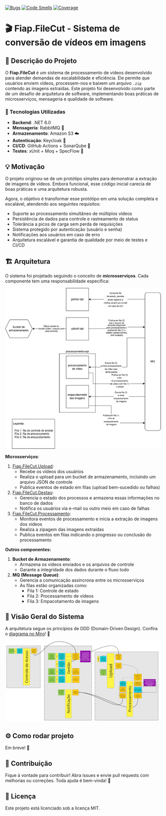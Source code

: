 ﻿[![Bugs](https://sonarcloud.io/api/project_badges/measure?project=Grupo-68-FIAP_Fiap.FileCut&metric=bugs)](https://sonarcloud.io/summary/new_code?id=Grupo-68-FIAP_Fiap.FileCut)
[![Code Smells](https://sonarcloud.io/api/project_badges/measure?project=Grupo-68-FIAP_Fiap.FileCut&metric=code_smells)](https://sonarcloud.io/summary/new_code?id=Grupo-68-FIAP_Fiap.FileCut)
[![Coverage](https://sonarcloud.io/api/project_badges/measure?project=Grupo-68-FIAP_Fiap.FileCut&metric=coverage)](https://sonarcloud.io/summary/new_code?id=Grupo-68-FIAP_Fiap.FileCut)

# 🎬 Fiap.FileCut - Sistema de conversão de vídeos em imagens

## 🚀 Descrição do Projeto

O **Fiap.FileCut** é um sistema de processamento de vídeos desenvolvido para atender demandas de escalabilidade e eficiência. Ele permite que usuários enviem vídeos, processem-nos e baixem um arquivo `.zip` contendo as imagens extraídas. Este projeto foi desenvolvido como parte de um desafio de arquitetura de software, implementando boas práticas de microsserviços, mensageria e qualidade de software.


### 🔧 Tecnologias Utilizadas
-   **Backend**: .NET 6.0
-   **Mensageria**:  RabbitMQ 🐇
-   **Armazenamento**: Amazon S3 ☁️
-   **Autenticação**: Keycloak 🔐
-   **CI/CD**:  GitHub Actions + SonarQube 🚀
-   **Testes**: xUnit + Moq + SpecFlow 🧪

## 💡 Motivação

O projeto originou-se de um protótipo simples para demonstrar a extração de imagens de vídeos. Embora funcional, esse código inicial carecia de boas práticas e uma arquitetura robusta.

Agora, o objetivo é transformar esse protótipo em uma solução completa e escalável, atendendo aos seguintes requisitos:

-   Suporte ao processamento simultâneo de múltiplos vídeos
-   Persistência de dados para controle e rastreamento de status
-   Tolerância a picos de carga sem perda de requisições
-   Sistema protegido por autenticação (usuário e senha)
-   Notificações aos usuários em caso de erro
-   Arquitetura escalável e garantia de qualidade por meio de testes e CI/CD

## 🏗️ Arquitetura

O sistema foi projetado seguindo o conceito de **microsserviços**. Cada componente tem uma responsabilidade específica:

![Arquitetura do Sistema](./arquitetura-fiap-filecut.jpg)

**Microsserviços**:

1.  [Fiap.FileCut.Upload](https://github.com/Grupo-68-FIAP/Fiap.FileCut.Upload):
    -   Recebe os vídeos dos usuários
    -   Realiza o upload para um bucket de armazenamento, incluindo um arquivo JSON de controle
    -   Publica eventos de estado em filas (upload bem-sucedido ou falhas)
2.  [Fiap.FileCut.Gestao](https://github.com/Grupo-68-FIAP/Fiap.FileCut.Gestao):
    -   Gerencia o estado dos processos e armazena essas informações no banco de dados
    -   Notifica os usuários via e-mail ou outro meio em caso de falhas
3.  [Fiap.FileCut.Processamento](https://github.com/Grupo-68-FIAP/Fiap.FileCut.Processamento):
    -   Monitora eventos de processamento e inicia a extração de imagens dos vídeos
    -   Realiza a zipagem das imagens extraídas
    -   Publica eventos em filas indicando o progresso ou conclusão do processamento

**Outros componentes:**

1.  **Bucket de Armazenamento**:
    -   Armazena os vídeos enviados e os arquivos de controle
    -   Garante a integridade dos dados durante o fluxo todo
2.  **MQ (Message Queue)**:
    -   Gerencia a comunicação assíncrona entre os microsserviços
    -   As filas estão organizadas como:
        -   Fila 1: Controle de estado
        -   Fila 2: Processamento de vídeos
        -   Fila 3: Empacotamento de imagens

## 🧩 Visão Geral do Sistema

A arquitetura segue os princípios de DDD (Domain-Driven Design). Confira o [diagrama no Miro](https://miro.com/app/board/uXjVLw0z8YI=/?share_link_id=986601418356)! 🎨

![DDD do Sistema](./ddd-fiap-filecut.png)

## ⚙️ Como rodar projeto

Em breve! 🚧

## 🤝 Contribuição

Fique à vontade para contribuir! Abra issues e envie pull requests com melhorias ou correções. Toda ajuda é bem-vinda! 🌟

## 📄 Licença

Este projeto está licenciado sob a licença MIT.